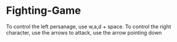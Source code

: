 # Fighting-Game

To control the left persanage, use w,a,d + space.
To control the right character, use the arrows to attack, use the arrow pointing down
